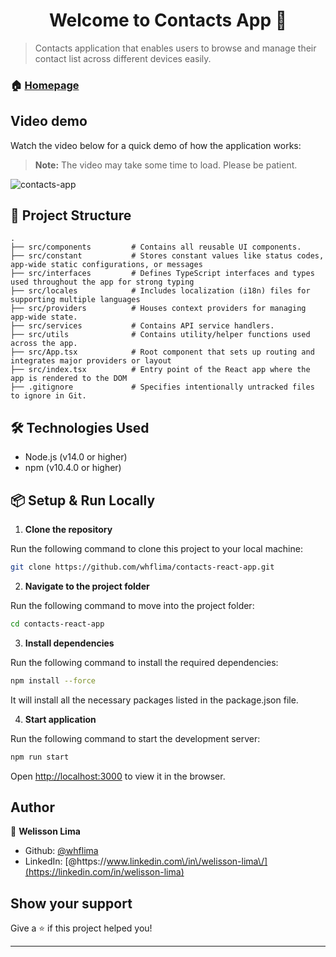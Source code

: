 <h1 align="center">Welcome to Contacts App 👋</h1>

> Contacts application that enables users to browse and manage their contact list across different devices easily.

### 🏠 [Homepage](https://whflima.github.io/contacts-react-app/)

## Video demo

Watch the video below for a quick demo of how the application works:

> **Note:** The video may take some time to load. Please be patient.

![contacts-app](https://github.com/user-attachments/assets/9f135df4-3f78-4639-a03e-c5002537b4fd)

## 📁 Project Structure

```
.
├── src/components         # Contains all reusable UI components.
├── src/constant           # Stores constant values like status codes, app-wide static configurations, or messages
├── src/interfaces         # Defines TypeScript interfaces and types used throughout the app for strong typing
├── src/locales            # Includes localization (i18n) files for supporting multiple languages
├── src/providers          # Houses context providers for managing app-wide state.
├── src/services           # Contains API service handlers.
├── src/utils              # Contains utility/helper functions used across the app.
├── src/App.tsx            # Root component that sets up routing and integrates major providers or layout
├── src/index.tsx          # Entry point of the React app where the app is rendered to the DOM
├── .gitignore             # Specifies intentionally untracked files to ignore in Git.
```

## 🛠️ Technologies Used
- Node.js (v14.0 or higher)
- npm (v10.4.0 or higher)

## 📦 Setup & Run Locally

1. **Clone the repository**

Run the following command to clone this project to your local machine:

```sh
git clone https://github.com/whflima/contacts-react-app.git
```

2. **Navigate to the project folder**

Run the following command to move into the project folder:

```sh
cd contacts-react-app
```

3. **Install dependencies**

Run the following command to install the required dependencies:

```sh
npm install --force
```

It will install all the necessary packages listed in the package.json file.

4. **Start application**

Run the following command to start the development server:

```sh
npm run start
```

Open [http://localhost:3000](http://localhost:3000) to view it in the browser.

## Author

👤 **Welisson Lima**

* Github: [@whflima](https://github.com/whflima)
* LinkedIn: [@https:\/\/www.linkedin.com\/in\/welisson-lima\/](https://linkedin.com/in/welisson-lima)

## Show your support

Give a ⭐️ if this project helped you!

***
